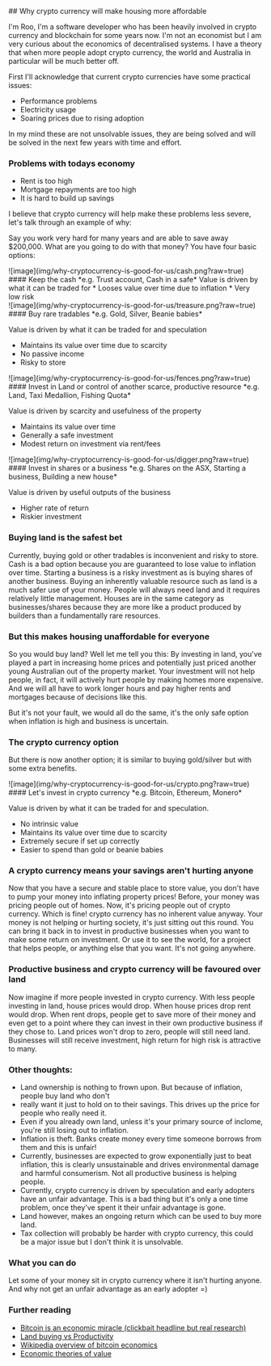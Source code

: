 
<link type="text/css" rel="stylesheet" href="main.css" />
<link type="text/css" rel="stylesheet" href="style/simplegrid.css" />
## Why crypto currency will make housing more affordable

I'm Roo, I'm a software developer who has been heavily involved in crypto currency and blockchain for
some years now. I'm not an economist but I am very curious about the economics of decentralised
systems. I have a theory that when more people adopt crypto currency, the world and Australia in particular
will be much better off.

First I'll acknowledge that current crypto currencies have some practical issues:
* Performance problems
* Electricity usage
* Soaring prices due to rising adoption

In my mind these are not unsolvable issues, they are being solved and will be solved in
the next few years with time and effort.

### Problems with todays economy

* Rent is too high
* Mortgage repayments are too high
* It is hard to build up savings

I believe that crypto currency will help make these problems less severe, let's talk through an example of why:

Say you work very hard for many years and are able to save away $200,000. What are you going to do with that money?
You have four basic options:
<div class="grid">
<div class="col-4-12">
<div class="content">
![image](img/why-cryptocurrency-is-good-for-us/cash.png?raw=true)
</div>
</div>
<div class="col-8-12">
<div class="content">
#### Keep the cash 
*e.g. Trust account, Cash in a safe*
Value is driven by what it can be traded for
* Looses value over time due to inflation
* Very low risk
</div>
</div>
</div>

<div class="grid">
<div class="col-4-12">
<div class="content">
![image](img/why-cryptocurrency-is-good-for-us/treasure.png?raw=true)
</div>
</div>
<div class="col-8-12">
<div class="content">
#### Buy rare tradables 
*e.g. Gold, Silver, Beanie babies*

Value is driven by what it can be traded for and speculation
* Maintains its value over time due to scarcity
* No passive income
* Risky to store
</div>
</div>
</div>

<div class="grid">
<div class="col-4-12">
<div class="content">
![image](img/why-cryptocurrency-is-good-for-us/fences.png?raw=true)
</div>
</div>
<div class="col-8-12">
<div class="content">
#### Invest in Land or control of another scarce, productive resource 
*e.g. Land, Taxi Medallion, Fishing Quota*

Value is driven by scarcity and usefulness of the property
* Maintains its value over time
* Generally a safe investment
* Modest return on investment via rent/fees
</div>
</div>
</div>

<div class="grid">
<div class="col-4-12">
<div class="content">
![image](img/why-cryptocurrency-is-good-for-us/digger.png?raw=true)
</div>
</div>
<div class="col-8-12">
<div class="content">
#### Invest in shares or a business
*e.g. Shares on the ASX, Starting a business, Building a new house*

Value is driven by useful outputs of the business
* Higher rate of return
* Riskier investment
</div>
</div>
</div>

### Buying land is the safest bet
Currently, buying gold or other tradables is inconvenient and risky to store. Cash is a bad option because you are guaranteed to lose value to inflation over time. Starting a business is a risky investment as is buying shares of another business. Buying an inherently valuable resource such as land is a much safer use of your money. People will always need land and it requires relatively little management. Houses are in the same category as businesses/shares because they are more like a product produced by builders than a fundamentally rare resources.

### But this makes housing unaffordable for everyone
So you would buy land? Well let me tell you this: By investing in land, you've played a part in increasing home prices and potentially just priced another young Australian out of the property market. Your investment will not help people, in fact, it will actively hurt people by making homes more expensive. And we will all have to work longer hours and pay higher rents and mortgages because of decisions like this.

But it's not your fault, we would all do the same, it's the only safe option when inflation is high and business is uncertain. 

### The crypto currency option
But there is now another option; it is similar to buying gold/silver but with some extra benefits.

<div class="grid">
<div class="col-4-12">
<div class="content">
![image](img/why-cryptocurrency-is-good-for-us/crypto.png?raw=true)
</div>
</div>
<div class="col-8-12">
<div class="content">
#### Let's invest in crypto currency
*e.g. Bitcoin, Ethereum, Monero*

Value is driven by what it can be traded for and speculation.
* No intrinsic value
* Maintains its value over time due to scarcity
* Extremely secure if set up correctly
* Easier to spend than gold or beanie babies
</div>
</div>
</div>

### A crypto currency means your savings aren't hurting anyone
Now that you have a secure and stable place to store value, you don't have to pump your money into inflating property prices! Before, your money was pricing people out of homes. 
Now, it's pricing people out of crypto currency. Which is fine! crypto currency has no inherent value anyway. 
Your money is not helping or hurting society, it's just sitting out this round. You can bring it back in to invest in productive businesses when you want to make some return on investment. 
Or use it to see the world, for a project that helps people, or anything else that you want. It's not going anywhere. 

### Productive business and crypto currency will be favoured over land
Now imagine if more people invested in crypto currency.
With less people investing in land, house prices would drop.
When house prices drop rent would drop.
When rent drops, people get to save more of their money and even get to a point where they can invest in their own productive business if they chose to.
Land prices won't drop to zero, people will still need land.
Businesses will still receive investment, high return for high risk is attractive to many.

### Other thoughts:
* Land ownership is nothing to frown upon. But because of inflation, people buy land who don't
* really want it just to hold on to their savings. This drives up the price for people who really need it.
* Even if you already own land, unless it's your primary source of inclome, you're still losing out to inflation.
* Inflation is theft. Banks create money every time someone borrows from them and this is unfair!
* Currently, businesses are expected to grow exponentially just to beat inflation, this is clearly unsustainable and drives environmental damage and harmful consumerism. Not all productive business is helping people.
* Currently, crypto currency is driven by speculation and early adopters have an unfair advantage. This is a bad thing but it's only a one time problem, once they've spent it their unfair advantage is gone. 
* Land however, makes an ongoing return which can be used to buy more land.
* Tax collection will probably be harder with crypto currency, this could be a major issue but I don't think it is unsolvable.

### What you can do

Let some of your money sit in crypto currency where it isn't hurting anyone. And why not get an
unfair advantage as an early adopter =)

### Further reading
* [Bitcoin is an economic miracle \(clickbait headline but real research\)](https://cointelegraph.com/news/bitcoin-is-an-economic-miracle-cambridge-professor)
* [Land buying vs Productivity](https://www.macrobusiness.com.au/2014/02/its-housing-thats-killing-productivity/)
* [Wikipedia overview of bitcoin economics](https://en.wikipedia.org/wiki/Economics_of_bitcoin)
* [Economic theories of value](https://en.wikipedia.org/wiki/Theory_of_value_\(economics\))

